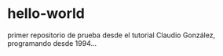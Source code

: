 # hello-world
primer repositorio de prueba desde el tutorial
Claudio González, programando desde 1994...
